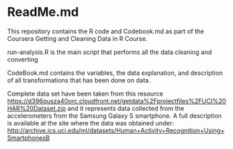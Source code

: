 ReadMe.md
================================================================

This repository contains the R code and Codebook.md as part of the Coursera Getting and Cleaning Data in R Course.

run-analysis.R is the main script that performs all the data cleaning and converting

CodeBook.md contains the variables, the data explanation, and description of all transformations that has been done on data.

Complete data set have been taken from this resource
https://d396qusza40orc.cloudfront.net/getdata%2Fprojectfiles%2FUCI%20HAR%20Dataset.zip
and it represents data collected from the accelerometers
from the Samsung Galaxy S smartphone. A full description is available at the site where the 
data was obtained under: 
http://archive.ics.uci.edu/ml/datasets/Human+Activity+Recognition+Using+SmartphonesB
